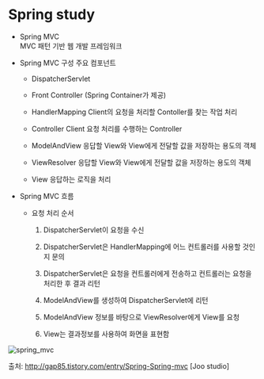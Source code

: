 # Spring study
* Spring MVC<br>
    MVC 패턴 기반 웹 개발 프레임워크

* Spring MVC 구성 주요 컴포넌트 

  - DispatcherServlet

  - Front Controller (Spring Container가 제공)

  - HandlerMapping
      Client의 요청을 처리할 Contoller를 찾는 작업 처리

  - Controller
      Client 요청 처리를 수행하는 Controller

  - ModelAndView
      응답할 View와 View에게 전달할 값을 저장하는 용도의 객체

  - ViewResolver
      응답할 View와 View에게 전달할 값을 저장하는 용도의 객체

  - View
      응답하는 로직을 처리

* Spring MVC 흐름

  - 요청 처리 순서
  
      1. DispatcherServlet이 요청을 수신
      
      2. DispatcherServlet은 HandlerMapping에 어느 컨트롤러를 사용할 것인지 문의

      3. DispatcherServlet은 요청을 컨트롤러에게 전송하고 컨트롤러는 요청을 처리한 후 결과 리턴

      4. ModelAndView를 생성하여 DispatcherServlet에 리턴

      5. ModelAndView 정보를 바탕으로 ViewResolver에게 View를 요청

      6. View는 결과정보를 사용하여 화면을 표현함
      
      

![spring_mvc](https://user-images.githubusercontent.com/34940800/41592127-a2e58188-73f6-11e8-935f-0162778b044c.png)




출처: http://gap85.tistory.com/entry/Spring-Spring-mvc [Joo studio]
